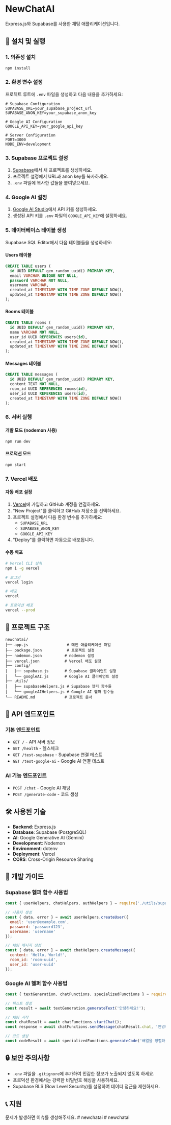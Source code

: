 # NewChatAI

Express.js와 Supabase를 사용한 채팅 애플리케이션입니다.

## 🚀 설치 및 실행

### 1. 의존성 설치
```bash
npm install
```

### 2. 환경 변수 설정
프로젝트 루트에 `.env` 파일을 생성하고 다음 내용을 추가하세요:

```env
# Supabase Configuration
SUPABASE_URL=your_supabase_project_url
SUPABASE_ANON_KEY=your_supabase_anon_key

# Google AI Configuration
GOOGLE_API_KEY=your_google_api_key

# Server Configuration
PORT=3000
NODE_ENV=development
```

### 3. Supabase 프로젝트 설정

1. [Supabase](https://supabase.com)에서 새 프로젝트를 생성하세요.
2. 프로젝트 설정에서 URL과 anon key를 복사하세요.
3. `.env` 파일에 복사한 값들을 붙여넣으세요.

### 4. Google AI 설정

1. [Google AI Studio](https://makersuite.google.com/app/apikey)에서 API 키를 생성하세요.
2. 생성된 API 키를 `.env` 파일의 `GOOGLE_API_KEY`에 설정하세요.

### 5. 데이터베이스 테이블 생성

Supabase SQL Editor에서 다음 테이블들을 생성하세요:

#### Users 테이블
```sql
CREATE TABLE users (
  id UUID DEFAULT gen_random_uuid() PRIMARY KEY,
  email VARCHAR UNIQUE NOT NULL,
  password VARCHAR NOT NULL,
  username VARCHAR,
  created_at TIMESTAMP WITH TIME ZONE DEFAULT NOW(),
  updated_at TIMESTAMP WITH TIME ZONE DEFAULT NOW()
);
```

#### Rooms 테이블
```sql
CREATE TABLE rooms (
  id UUID DEFAULT gen_random_uuid() PRIMARY KEY,
  name VARCHAR NOT NULL,
  user_id UUID REFERENCES users(id),
  created_at TIMESTAMP WITH TIME ZONE DEFAULT NOW(),
  updated_at TIMESTAMP WITH TIME ZONE DEFAULT NOW()
);
```

#### Messages 테이블
```sql
CREATE TABLE messages (
  id UUID DEFAULT gen_random_uuid() PRIMARY KEY,
  content TEXT NOT NULL,
  room_id UUID REFERENCES rooms(id),
  user_id UUID REFERENCES users(id),
  created_at TIMESTAMP WITH TIME ZONE DEFAULT NOW()
);
```

### 6. 서버 실행

#### 개발 모드 (nodemon 사용)
```bash
npm run dev
```

#### 프로덕션 모드
```bash
npm start
```

### 7. Vercel 배포

#### 자동 배포 설정
1. [Vercel](https://vercel.com)에 가입하고 GitHub 계정을 연결하세요.
2. "New Project"를 클릭하고 GitHub 저장소를 선택하세요.
3. 프로젝트 설정에서 다음 환경 변수를 추가하세요:
   - `SUPABASE_URL`
   - `SUPABASE_ANON_KEY`
   - `GOOGLE_API_KEY`
4. "Deploy"를 클릭하면 자동으로 배포됩니다.

#### 수동 배포
```bash
# Vercel CLI 설치
npm i -g vercel

# 로그인
vercel login

# 배포
vercel

# 프로덕션 배포
vercel --prod
```

## 📁 프로젝트 구조

```
newchatai/
├── app.js                 # 메인 애플리케이션 파일
├── package.json           # 프로젝트 설정
├── nodemon.json          # nodemon 설정
├── vercel.json           # Vercel 배포 설정
├── config/
│   ├── supabase.js       # Supabase 클라이언트 설정
│   └── googleAI.js       # Google AI 클라이언트 설정
├── utils/
│   ├── supabaseHelpers.js # Supabase 헬퍼 함수들
│   └── googleAIHelpers.js # Google AI 헬퍼 함수들
└── README.md             # 프로젝트 문서
```

## 🔧 API 엔드포인트

### 기본 엔드포인트
- `GET /` - API 서버 정보
- `GET /health` - 헬스체크
- `GET /test-supabase` - Supabase 연결 테스트
- `GET /test-google-ai` - Google AI 연결 테스트

### AI 기능 엔드포인트
- `POST /chat` - Google AI 채팅
- `POST /generate-code` - 코드 생성

## 🛠️ 사용된 기술

- **Backend**: Express.js
- **Database**: Supabase (PostgreSQL)
- **AI**: Google Generative AI (Gemini)
- **Development**: Nodemon
- **Environment**: dotenv
- **Deployment**: Vercel
- **CORS**: Cross-Origin Resource Sharing

## 📝 개발 가이드

### Supabase 헬퍼 함수 사용법

```javascript
const { userHelpers, chatHelpers, authHelpers } = require('./utils/supabaseHelpers');

// 사용자 생성
const { data, error } = await userHelpers.createUser({
  email: 'user@example.com',
  password: 'password123',
  username: 'username'
});

// 채팅 메시지 생성
const { data, error } = await chatHelpers.createMessage({
  content: 'Hello, World!',
  room_id: 'room-uuid',
  user_id: 'user-uuid'
});
```

### Google AI 헬퍼 함수 사용법

```javascript
const { textGeneration, chatFunctions, specializedFunctions } = require('./utils/googleAIHelpers');

// 텍스트 생성
const result = await textGeneration.generateText('안녕하세요!');

// 채팅 시작
const chatResult = await chatFunctions.startChat();
const response = await chatFunctions.sendMessage(chatResult.chat, '안녕하세요!');

// 코드 생성
const codeResult = await specializedFunctions.generateCode('배열을 정렬하는 함수', 'javascript');
```

## 🔒 보안 주의사항

- `.env` 파일을 `.gitignore`에 추가하여 민감한 정보가 노출되지 않도록 하세요.
- 프로덕션 환경에서는 강력한 비밀번호 해싱을 사용하세요.
- Supabase RLS (Row Level Security)를 설정하여 데이터 접근을 제한하세요.

## 📞 지원

문제가 발생하면 이슈를 생성해주세요.
#   n e w c h a t a i  
 #   n e w c h a t a i  
 